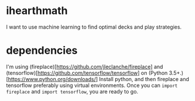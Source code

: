 ihearthmath
===========
I want to use machine learning to find optimal decks and play strategies.

dependencies
===========
I'm using (fireplace)[https://github.com/jleclanche/fireplace] and (tensorflow)[https://github.com/tensorflow/tensorflow] on (Python 3.5+.)[https://www.python.org/downloads/]
Install python, and then fireplace and tensorflow preferably using virtual environments. Once you can `import fireplace` and `import tensorflow`, you are ready to go.